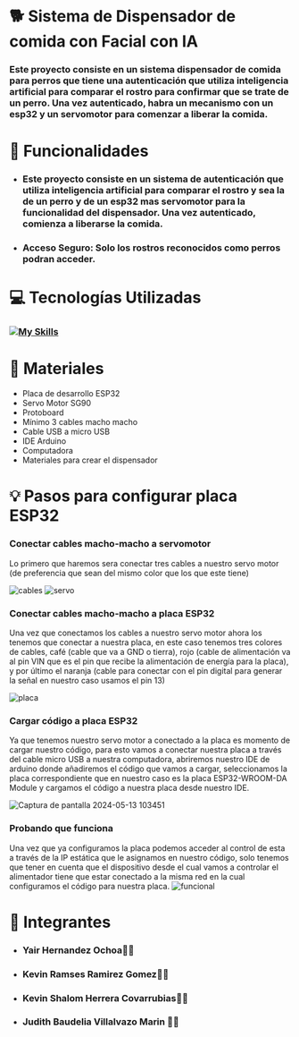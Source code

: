 # 🐕 Sistema de Dispensador de comida con Facial con IA
### Este proyecto consiste en un sistema dispensador de comida para perros que tiene una autenticación que utiliza inteligencia artificial para comparar el rostro para confirmar que se trate de un perro. Una vez autenticado, habra un mecanismo con un esp32 y un servomotor para comenzar a liberar la comida.

# 🚀 Funcionalidades
- ### Este proyecto consiste en un sistema de autenticación que utiliza inteligencia artificial para comparar el rostro y sea la de un perro y de un esp32 mas servomotor para la funcionalidad del dispensador. Una vez autenticado, comienza a liberarse la comida.
- ### Acceso Seguro: Solo los rostros reconocidos como perros podran acceder.
# 💻 Tecnologías Utilizadas
### [![My Skills](https://skillicons.dev/icons?i=js,html,css,tensorflow)](https://skillicons.dev)

# 🧩 Materiales
* Placa de desarrollo ESP32
* Servo Motor SG90
* Protoboard
* Mínimo 3 cables macho macho
* Cable USB a micro USB
* IDE Arduino
* Computadora
* Materiales para crear el dispensador

# 💡 Pasos para configurar placa ESP32

### Conectar cables macho-macho a servomotor
Lo primero que haremos sera conectar tres cables a nuestro servo motor (de preferencia que sean del mismo color que los que este tiene)

![cables](https://github.com/yairhdz24/Detector_Image/assets/157530840/d801fca0-5481-4aff-9f99-2fbe034b93f7)
![servo](https://github.com/yairhdz24/Detector_Image/assets/157530840/3f309f2b-e77c-4f01-972e-73106ea6c8cb)

### Conectar cables macho-macho a placa ESP32
Una vez que conectamos los cables a nuestro servo motor ahora los tenemos que conectar a nuestra placa, en este caso tenemos tres colores de cables, café (cable que va a GND o tierra), rojo (cable de alimentación va al pin VIN que es el pin que recibe la alimentación de energía para la placa), y por último el naranja (cable para conectar con el pin digital para generar la señal en nuestro caso usamos el pin 13) 

![placa](https://github.com/yairhdz24/Detector_Image/assets/157530840/3462bec3-e0ef-448b-9240-4b141c16b6e0)

### Cargar código a placa ESP32
Ya que tenemos nuestro servo motor a conectado a la placa es momento de cargar nuestro código, para esto vamos a conectar nuestra placa a través del cable micro USB a nuestra computadora, abriremos nuestro IDE de arduino donde añadiremos el código que vamos a cargar, seleccionamos la placa correspondiente que en nuestro caso es la placa ESP32-WROOM-DA Module y cargamos el código a nuestra placa desde nuestro IDE.

![Captura de pantalla 2024-05-13 103451](https://github.com/yairhdz24/Detector_Image/assets/157530840/addb31b8-b45b-4309-a466-01d04170db8b)


### Probando que funciona
Una vez que ya configuramos la placa podemos acceder al control de esta a través de la IP estática que le asignamos en nuestro código, solo tenemos que tener en cuenta que el dispositivo desde el cual vamos a controlar el alimentador tiene que estar conectado a la misma red en la cual configuramos el código para nuestra placa.
![funcional](https://github.com/yairhdz24/Detector_Image/assets/157530840/5efb99f8-4f31-4a58-8dff-05ef0ca462d2)


# 👥 Integrantes
- ### Yair Hernandez Ochoa🧑‍💻
- ### Kevin Ramses Ramirez Gomez🧑‍💼
- ### Kevin Shalom Herrera Covarrubias🧑‍💼
- ### Judith Baudelia Villalvazo Marin 👩‍💻
